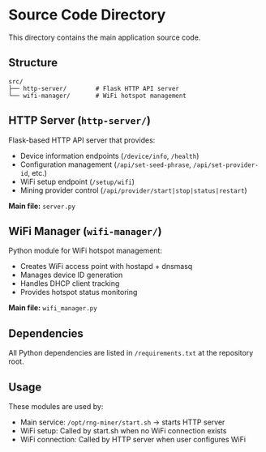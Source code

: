 # Source Code Directory

This directory contains the main application source code.

## Structure

```
src/
├── http-server/        # Flask HTTP API server
└── wifi-manager/       # WiFi hotspot management
```

## HTTP Server (`http-server/`)
Flask-based HTTP API server that provides:
- Device information endpoints (`/device/info`, `/health`)
- Configuration management (`/api/set-seed-phrase`, `/api/set-provider-id`, etc.)
- WiFi setup endpoint (`/setup/wifi`)
- Mining provider control (`/api/provider/start|stop|status|restart`)

**Main file:** `server.py`

## WiFi Manager (`wifi-manager/`)
Python module for WiFi hotspot management:
- Creates WiFi access point with hostapd + dnsmasq
- Manages device ID generation
- Handles DHCP client tracking
- Provides hotspot status monitoring

**Main file:** `wifi_manager.py`

## Dependencies

All Python dependencies are listed in `/requirements.txt` at the repository root.

## Usage

These modules are used by:
- Main service: `/opt/rng-miner/start.sh` → starts HTTP server
- WiFi setup: Called by start.sh when no WiFi connection exists
- WiFi connection: Called by HTTP server when user configures WiFi
